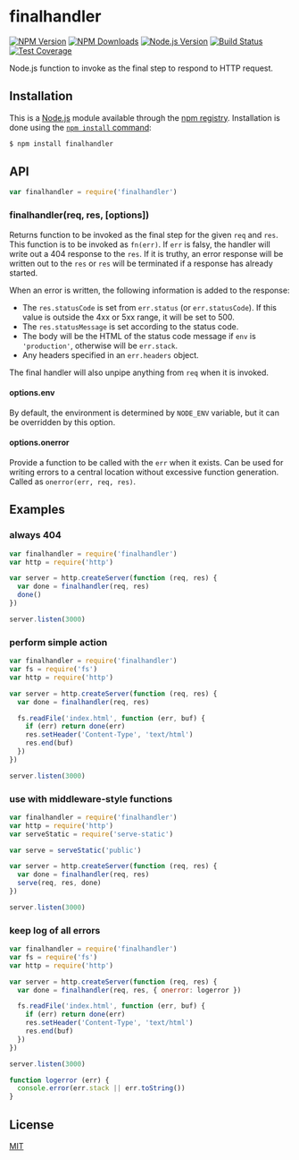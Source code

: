 # finalhandler

[![NPM Version][npm-image]][npm-url]
[![NPM Downloads][downloads-image]][downloads-url]
[![Node.js Version][node-image]][node-url]
[![Build Status][github-actions-ci-image]][github-actions-ci-url]
[![Test Coverage][coveralls-image]][coveralls-url]

Node.js function to invoke as the final step to respond to HTTP request.

## Installation

This is a [Node.js](https://nodejs.org/en/) module available through the
[npm registry](https://www.npmjs.com/). Installation is done using the
[`npm install` command](https://docs.npmjs.com/getting-started/installing-npm-packages-locally):

```sh
$ npm install finalhandler
```

## API

```js
var finalhandler = require('finalhandler')
```

### finalhandler(req, res, [options])

Returns function to be invoked as the final step for the given `req` and `res`. This function is to be invoked
as `fn(err)`. If `err` is falsy, the handler will write out a 404 response to the `res`. If it is truthy, an error
response will be written out to the `res` or `res` will be terminated if a response has already started.

When an error is written, the following information is added to the response:

* The `res.statusCode` is set from `err.status` (or `err.statusCode`). If this value is outside the 4xx or 5xx range, it
  will be set to 500.
* The `res.statusMessage` is set according to the status code.
* The body will be the HTML of the status code message if `env` is
  `'production'`, otherwise will be `err.stack`.
* Any headers specified in an `err.headers` object.

The final handler will also unpipe anything from `req` when it is invoked.

#### options.env

By default, the environment is determined by `NODE_ENV` variable, but it can be overridden by this option.

#### options.onerror

Provide a function to be called with the `err` when it exists. Can be used for writing errors to a central location
without excessive function generation. Called as `onerror(err, req, res)`.

## Examples

### always 404

```js
var finalhandler = require('finalhandler')
var http = require('http')

var server = http.createServer(function (req, res) {
  var done = finalhandler(req, res)
  done()
})

server.listen(3000)
```

### perform simple action

```js
var finalhandler = require('finalhandler')
var fs = require('fs')
var http = require('http')

var server = http.createServer(function (req, res) {
  var done = finalhandler(req, res)

  fs.readFile('index.html', function (err, buf) {
    if (err) return done(err)
    res.setHeader('Content-Type', 'text/html')
    res.end(buf)
  })
})

server.listen(3000)
```

### use with middleware-style functions

```js
var finalhandler = require('finalhandler')
var http = require('http')
var serveStatic = require('serve-static')

var serve = serveStatic('public')

var server = http.createServer(function (req, res) {
  var done = finalhandler(req, res)
  serve(req, res, done)
})

server.listen(3000)
```

### keep log of all errors

```js
var finalhandler = require('finalhandler')
var fs = require('fs')
var http = require('http')

var server = http.createServer(function (req, res) {
  var done = finalhandler(req, res, { onerror: logerror })

  fs.readFile('index.html', function (err, buf) {
    if (err) return done(err)
    res.setHeader('Content-Type', 'text/html')
    res.end(buf)
  })
})

server.listen(3000)

function logerror (err) {
  console.error(err.stack || err.toString())
}
```

## License

[MIT](LICENSE)

[npm-image]: https://img.shields.io/npm/v/finalhandler.svg

[npm-url]: https://npmjs.org/package/finalhandler

[node-image]: https://img.shields.io/node/v/finalhandler.svg

[node-url]: https://nodejs.org/en/download

[coveralls-image]: https://img.shields.io/coveralls/pillarjs/finalhandler.svg

[coveralls-url]: https://coveralls.io/r/pillarjs/finalhandler?branch=master

[downloads-image]: https://img.shields.io/npm/dm/finalhandler.svg

[downloads-url]: https://npmjs.org/package/finalhandler

[github-actions-ci-image]: https://img.shields.io/github/workflow/status/pillarjs/finalhandler/ci/master?label=ci

[github-actions-ci-url]: https://github.com/jshttp/pillarjs/finalhandler?query=workflow%3Aci
